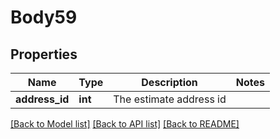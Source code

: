 # Body59

## Properties
Name | Type | Description | Notes
------------ | ------------- | ------------- | -------------
**address_id** | **int** | The estimate address id | 

[[Back to Model list]](../README.md#documentation-for-models) [[Back to API list]](../README.md#documentation-for-api-endpoints) [[Back to README]](../README.md)


